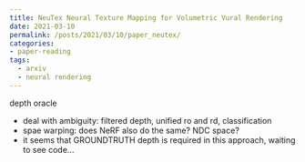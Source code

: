 ```yaml
---
title: NeuTex Neural Texture Mapping for Volumetric Vural Rendering
date: 2021-03-10
permalink: /posts/2021/03/10/paper_neutex/
categories:
- paper-reading
tags:
  - arxiv
  - neural rendering
---
```


depth oracle
- deal with ambiguity: filtered depth, unified ro and rd, classification
- spae warping: does NeRF also do the same? NDC space?
- it seems that GROUNDTRUTH depth is required in this approach, waiting to see code...